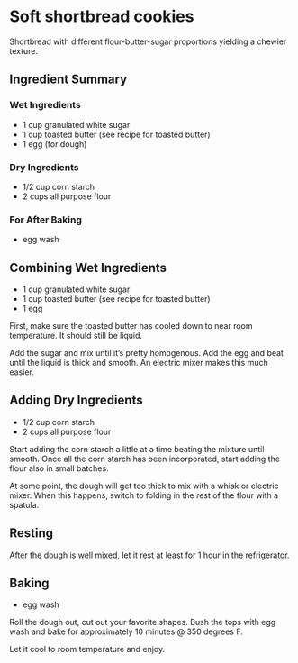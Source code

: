 # Soft shortbread cookies

Shortbread with different flour-butter-sugar proportions yielding a chewier texture. 

## Ingredient Summary

### Wet Ingredients
- 1 cup granulated white sugar
- 1 cup toasted butter (see recipe for toasted butter)
- 1 egg (for dough)


### Dry Ingredients
- 1/2 cup corn starch
- 2 cups all purpose flour 

### For After Baking
- egg wash

## Combining Wet Ingredients

- 1 cup granulated white sugar
- 1 cup toasted butter (see recipe for toasted butter)
- 1 egg

First, make sure the toasted butter has cooled down to near room temperature. It should still be liquid. 

Add the sugar and mix until it’s pretty homogenous. Add the egg and beat until the liquid is thick and smooth. An electric mixer makes this much easier. 

## Adding Dry Ingredients

- 1/2 cup corn starch
- 2 cups all purpose flour

Start adding the corn starch a little at a time beating the mixture until smooth. Once all the corn starch has been incorporated, start adding the flour also in small batches. 

At some point, the dough will get too thick to mix with a whisk or electric mixer. When this happens, switch to folding in the rest of the flour with a spatula. 

## Resting 

After the dough is well mixed, let it rest at least for 1 hour in the refrigerator. 

## Baking 

- egg wash

Roll the dough out, cut out your favorite shapes. Bush the tops with egg wash and bake for approximately 10 minutes @ 350 degrees F. 

Let it cool to room temperature and enjoy. 
